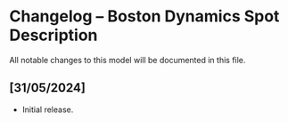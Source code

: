 # Changelog – Boston Dynamics Spot Description

All notable changes to this model will be documented in this file.

## [31/05/2024]
- Initial release.
